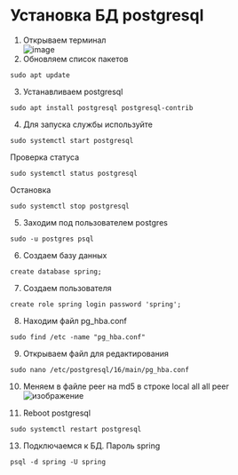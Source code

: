 # Установка БД postgresql 
1. Открываем терминал   
![image](https://github.com/sitechbr/JavaSpringBootCodologia/assets/63145839/48e76aba-730c-48ad-8f9a-d7e8dc30773a)
2. Обновляем список пакетов
```
sudo apt update
```
3. Устанавливаем postgresql   
```
sudo apt install postgresql postgresql-contrib
```
4. Для запуска службы используйте
```
sudo systemctl start postgresql
```
Проверка статуса 
```
sudo systemctl status postgresql
```
Остановка 
```
sudo systemctl stop postgresql
```

5. Заходим под пользователем postgres
```
sudo -u postgres psql
```
6. Создаем базу данных
```
create database spring;
```
7. Создаем пользователя
```
create role spring login password 'spring';
```
8. Находим файл pg_hba.conf
```
sudo find /etc -name "pg_hba.conf"
```
9. Открываем файл для редактирования
```
sudo nano /etc/postgresql/16/main/pg_hba.conf
```

10. Меняем в файле peer на md5 в строке local all all peer
![изображение](https://github.com/sitechbr/JavaSpringBootCodologia/assets/63145839/b491d745-802c-4eeb-83e8-1f0fc6cb19a7)


11. Reboot postgresql 
```
sudo systemctl restart postgresql
```
13. Подключаемся к БД. Пароль spring
```
psql -d spring -U spring
```
